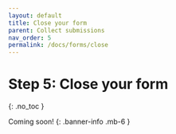 ```yaml
---
layout: default
title: Close your form
parent: Collect submissions
nav_order: 5
permalink: /docs/forms/close
---
```


# Step 5: Close your form
{: .no_toc }

Coming soon!
{: .banner-info .mb-6 }

<!-- ## On this page
{: .no_toc .text-delta }

1. TOC
{: toc } -->
